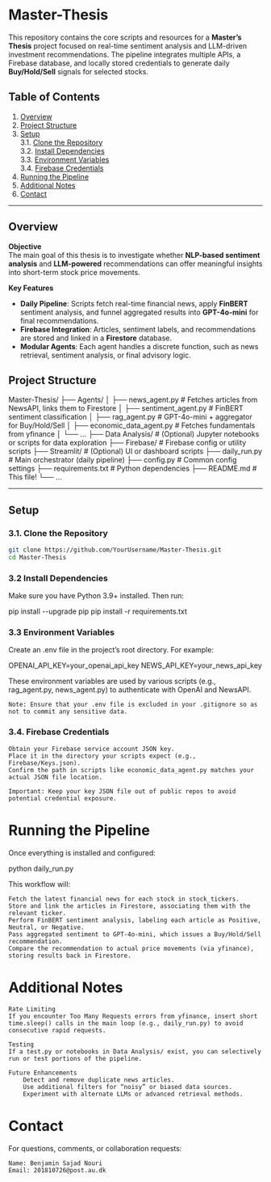 # Master-Thesis

This repository contains the core scripts and resources for a **Master’s Thesis** project focused on real-time sentiment analysis and LLM-driven investment recommendations. The pipeline integrates multiple APIs, a Firebase database, and locally stored credentials to generate daily **Buy/Hold/Sell** signals for selected stocks.

## Table of Contents

1. [Overview](#overview)  
2. [Project Structure](#project-structure)  
3. [Setup](#setup)  
   3.1. [Clone the Repository](#clone-the-repository)  
   3.2. [Install Dependencies](#install-dependencies)  
   3.3. [Environment Variables](#environment-variables)  
   3.4. [Firebase Credentials](#firebase-credentials)  
4. [Running the Pipeline](#running-the-pipeline)  
5. [Additional Notes](#additional-notes)  
6. [Contact](#contact)

---

## Overview

**Objective**  
The main goal of this thesis is to investigate whether **NLP-based sentiment analysis** and **LLM-powered** recommendations can offer meaningful insights into short-term stock price movements.

**Key Features**  
- **Daily Pipeline**: Scripts fetch real-time financial news, apply **FinBERT** sentiment analysis, and funnel aggregated results into **GPT-4o-mini** for final recommendations.  
- **Firebase Integration**: Articles, sentiment labels, and recommendations are stored and linked in a **Firestore** database.  
- **Modular Agents**: Each agent handles a discrete function, such as news retrieval, sentiment analysis, or final advisory logic.

## Project Structure

Master-Thesis/ ├── Agents/ │ ├── news_agent.py # Fetches articles from NewsAPI, links them to Firestore │ ├── sentiment_agent.py # FinBERT sentiment classification │ ├── rag_agent.py # GPT-4o-mini + aggregator for Buy/Hold/Sell │ ├── economic_data_agent.py # Fetches fundamentals from yfinance │ └── ... ├── Data Analysis/ # (Optional) Jupyter notebooks or scripts for data exploration ├── Firebase/ # Firebase config or utility scripts ├── Streamlit/ # (Optional) UI or dashboard scripts ├── daily_run.py # Main orchestrator (daily pipeline) ├── config.py # Common config settings ├── requirements.txt # Python dependencies ├── README.md # This file! └── ...


---

## Setup

### 3.1. Clone the Repository

```bash
git clone https://github.com/YourUsername/Master-Thesis.git
cd Master-Thesis
```

### 3.2 Install Dependencies
Make sure you have Python 3.9+ installed. Then run:

pip install --upgrade pip
pip install -r requirements.txt

### 3.3 Environment Variables

Create an .env file in the project’s root directory. For example:

OPENAI_API_KEY=your_openai_api_key
NEWS_API_KEY=your_news_api_key

These environment variables are used by various scripts (e.g., rag_agent.py, news_agent.py) to authenticate with OpenAI and NewsAPI.

    Note: Ensure that your .env file is excluded in your .gitignore so as not to commit any sensitive data.

### 3.4. Firebase Credentials

    Obtain your Firebase service account JSON key.
    Place it in the directory your scripts expect (e.g., Firebase/Keys.json).
    Confirm the path in scripts like economic_data_agent.py matches your actual JSON file location.

    Important: Keep your key JSON file out of public repos to avoid potential credential exposure.

# Running the Pipeline

Once everything is installed and configured:

python daily_run.py

This workflow will:

    Fetch the latest financial news for each stock in stock_tickers.
    Store and link the articles in Firestore, associating them with the relevant ticker.
    Perform FinBERT sentiment analysis, labeling each article as Positive, Neutral, or Negative.
    Pass aggregated sentiment to GPT-4o-mini, which issues a Buy/Hold/Sell recommendation.
    Compare the recommendation to actual price movements (via yfinance), storing results back in Firestore.

# Additional Notes

    Rate Limiting
    If you encounter Too Many Requests errors from yfinance, insert short time.sleep() calls in the main loop (e.g., daily_run.py) to avoid consecutive rapid requests.

    Testing
    If a test.py or notebooks in Data Analysis/ exist, you can selectively run or test portions of the pipeline.

    Future Enhancements
        Detect and remove duplicate news articles.
        Use additional filters for “noisy” or biased data sources.
        Experiment with alternate LLMs or advanced retrieval methods.



# Contact

For questions, comments, or collaboration requests:

    Name: Benjamin Sajad Nouri
    Email: 201810726@post.au.dk
